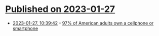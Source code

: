 # [Published on 2023-01-27](index.md)

* [2023-01-27, 10:39:42](https://news.ycombinator.com/item?id=34544621) - [97% of American adults own a cellphone or smartphone](https://www.pewresearch.org/internet/fact-sheet/mobile/)
